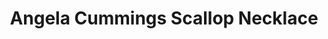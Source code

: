 ---
title: Angela Cummings Scallop Necklace
description: |
  This delicate collar necklace features scalloped rows of Diamonds punctuated by 6 silvery South Sea Pearl pendants. Reserved for the most elegant of occasions.

  12.4 - 11.1mm South Sea Cultured Pearls with 19.87 carats of White Diamonds, set in Platinum and 18K White Gold.
specs: |
  6 South Sea Cult Pearls Round 12.4 - 11.1 mm set in Platinum/18K WG and 174 Rd Dia.= 19.87 cts.
images:
  - /uploads/angela-cummings-for-assael-scallop-necklace.png
_category:
order: 7
tags:
  - necklaces
---
